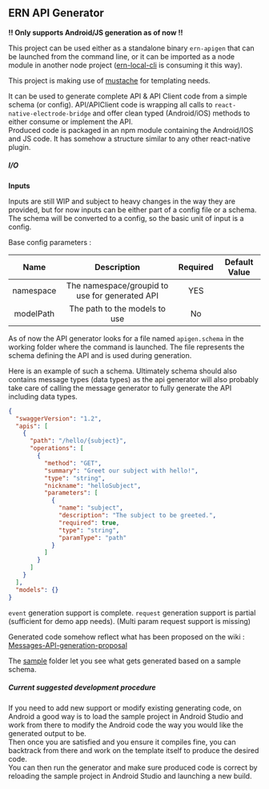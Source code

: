 ## ERN API Generator

**!! Only supports Android/JS generation as of now !!**

This project can be used either as a standalone binary `ern-apigen` that can be launched from the command line, or it can be imported as a node module in another node project ([ern-local-cli](../ern-local-cli) is consuming it this way).

This project is making use of [mustache](https://mustache.github.io/) for templating needs.

It can be used to generate complete API & API Client code from a simple schema (or config).
API/APIClient code is wrapping all calls to `react-native-electrode-bridge` and offer clean typed (Android/iOS) methods to either consume or implement the API.  
Produced code is packaged in an npm module containing the Android/IOS and JS code. It has somehow a structure similar to any other react-native plugin.  

##### I/O

**Inputs**

Inputs are still WIP and subject to heavy changes in the way they are provided, but for now inputs can be either part of a config file or a schema. The schema will be converted to a config, so the basic unit of
input is a config.

Base config parameters :

| Name         | Description       | Required    | Default Value
|:----------:|:-------------:|:-------------:|:-------------:|
| namespace | The namespace/groupid to use for generated API| YES |  |
| modelPath | The path to the models to  use | No | | |

As of now the API generator looks for a file named `apigen.schema` in the working folder where the command is launched. The file represents the schema defining the API and is used during generation.

Here is an example of such a schema. Ultimately schema should also contains message types (data types) as the api generator will also probably take care of calling the message generator to fully generate the API including data types.

```json
{
  "swaggerVersion": "1.2",
  "apis": [
    {
      "path": "/hello/{subject}",
      "operations": [
        {
          "method": "GET",
          "summary": "Greet our subject with hello!",
          "type": "string",
          "nickname": "helloSubject",
          "parameters": [
            {
              "name": "subject",
              "description": "The subject to be greeted.",
              "required": true,
              "type": "string",
              "paramType": "path"
            }
          ]
        }
      ]
    }
  ],
  "models": {}
}  
```

`event` generation support is complete.
`request` generation support is partial (sufficient for demo app needs).
(Multi param request support is missing)


Generated code somehow reflect what has been proposed on the wiki :  
[Messages-API-generation-proposal](https://gecgithub01.walmart.com/Electrode-Mobile-Platform/site/wiki/Messages-API-generation-proposal)

The [sample](./sample) folder let you see what gets generated based on a sample schema.


##### Current suggested development procedure

If you need to add new support or modify existing generating code, on Android a good way is to load the sample project in Android Studio and work from there to modify the Android code the way you would like the generated output to be.   
Then once you are satisfied and you ensure it compiles fine, you can backtrack from there and work on the template itself to produce the desired code.  
You can then run the generator and make sure produced code is correct by reloading the sample project in Android Studio and launching a new build.
